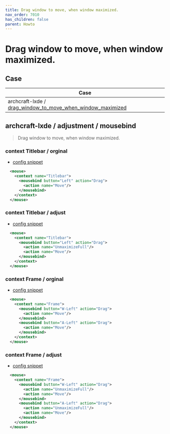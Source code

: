 ```yaml
---
title: Drag window to move, when window maximized.
nav_order: 7010
has_children: false
parent: Howto
---
```



# Drag window to move, when window maximized.



## Case

| Case |
| --- |
| archcraft-lxde / [drag_window_to_move_when_window_maximized](https://github.com/samwhelp/archcraft-adjustment/tree/main/sample/mousebind-adjustment/archcraft-lxde/2022-10-10/drag_window_to_move_when_window_maximized) |


## archcraft-lxde / adjustment / mousebind

> Drag window to move, when window maximized.


### context Titlebar / orginal

* [config snippet](https://github.com/samwhelp/archcraft-adjustment/blob/main/sample/mousebind-adjustment/archcraft-lxde/2022-10-10/drag_window_to_move_when_window_maximized/asset/orginal/lxde-rc.xml#L696-L698)

``` xml
  <mouse>
    <context name="Titlebar">
      <mousebind button="Left" action="Drag">
        <action name="Move"/>
      </mousebind>
    </context>
  </mouse>
```

### context Titlebar / adjust

* [config snippet](https://github.com/samwhelp/archcraft-adjustment/blob/main/sample/mousebind-adjustment/archcraft-lxde/2022-10-10/drag_window_to_move_when_window_maximized/lxde-rc.xml#L698-L701)

``` xml
  <mouse>
    <context name="Titlebar">
      <mousebind button="Left" action="Drag">
        <action name="UnmaximizeFull"/>
        <action name="Move"/>
      </mousebind>
    </context>
  </mouse>
```




### context Frame / orginal

* [config snippet](https://github.com/samwhelp/archcraft-adjustment/blob/main/sample/mousebind-adjustment/archcraft-lxde/2022-10-10/drag_window_to_move_when_window_maximized/asset/orginal/lxde-rc.xml#L653-L658)

``` xml
  <mouse>
    <context name="Frame">
      <mousebind button="W-Left" action="Drag">
        <action name="Move"/>
      </mousebind>
      <mousebind button="A-Left" action="Drag">
        <action name="Move"/>
      </mousebind>
    </context>
  </mouse>
```

### context Frame / adjust

* [config snippet](https://github.com/samwhelp/archcraft-adjustment/blob/main/sample/mousebind-adjustment/archcraft-lxde/2022-10-10/drag_window_to_move_when_window_maximized/lxde-rc.xml#L653-L660)

``` xml
  <mouse>
    <context name="Frame">
      <mousebind button="W-Left" action="Drag">
        <action name="UnmaximizeFull"/>
        <action name="Move"/>
      </mousebind>
      <mousebind button="A-Left" action="Drag">
        <action name="UnmaximizeFull"/>
        <action name="Move"/>
      </mousebind>
    </context>
  </mouse>
```
